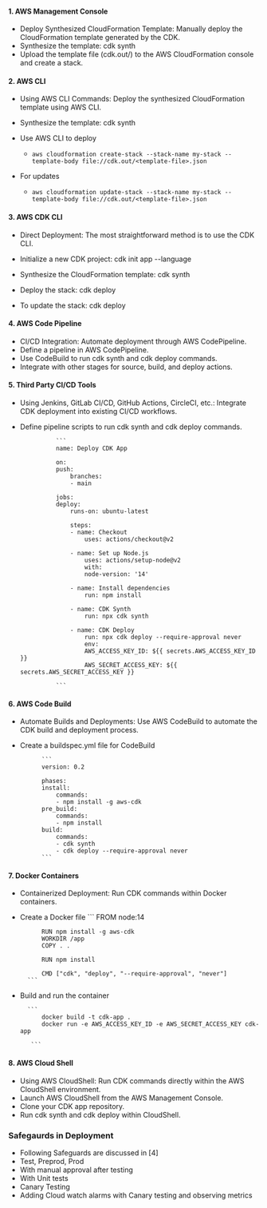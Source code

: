 

#### 1. AWS Management Console
- Deploy Synthesized CloudFormation Template: Manually deploy the CloudFormation template generated by the CDK.
- Synthesize the template: cdk synth
- Upload the template file (cdk.out/) to the AWS CloudFormation console and create a stack.

#### 2. AWS CLI
- Using AWS CLI Commands: Deploy the synthesized CloudFormation template using AWS CLI.
- Synthesize the template: cdk synth

- Use AWS CLI to deploy
    - `aws cloudformation create-stack --stack-name my-stack --template-body file://cdk.out/<template-file>.json`

- For updates
    - `aws cloudformation update-stack --stack-name my-stack --template-body file://cdk.out/<template-file>.json`

#### 3. AWS CDK CLI
- Direct Deployment: The most straightforward method is to use the CDK CLI.
- Initialize a new CDK project: cdk init app --language <language>

- Synthesize the CloudFormation template: cdk synth

- Deploy the stack: cdk deploy

- To update the stack: cdk deploy

#### 4. AWS Code Pipeline

- CI/CD Integration: Automate deployment through AWS CodePipeline.
- Define a pipeline in AWS CodePipeline.
- Use CodeBuild to run cdk synth and cdk deploy commands.
- Integrate with other stages for source, build, and deploy actions.

#### 5. Third Party CI/CD Tools
- Using Jenkins, GitLab CI/CD, GitHub Actions, CircleCI, etc.: Integrate CDK deployment into existing CI/CD workflows.
- Define pipeline scripts to run cdk synth and cdk deploy commands.

                ```
                name: Deploy CDK App

                on:
                push:
                    branches:
                    - main

                jobs:
                deploy:
                    runs-on: ubuntu-latest

                    steps:
                    - name: Checkout
                        uses: actions/checkout@v2

                    - name: Set up Node.js
                        uses: actions/setup-node@v2
                        with:
                        node-version: '14'

                    - name: Install dependencies
                        run: npm install

                    - name: CDK Synth
                        run: npx cdk synth

                    - name: CDK Deploy
                        run: npx cdk deploy --require-approval never
                        env:
                        AWS_ACCESS_KEY_ID: ${{ secrets.AWS_ACCESS_KEY_ID }}
                        AWS_SECRET_ACCESS_KEY: ${{ secrets.AWS_SECRET_ACCESS_KEY }}

                ```


#### 6. AWS Code Build

- Automate Builds and Deployments: Use AWS CodeBuild to automate the CDK build and deployment process.
- Create a buildspec.yml file for CodeBuild

            ```
            version: 0.2

            phases:
            install:
                commands:
                - npm install -g aws-cdk
            pre_build:
                commands:
                - npm install
            build:
                commands:
                - cdk synth
                - cdk deploy --require-approval never
            ```
            
#### 7. Docker Containers
- Containerized Deployment: Run CDK commands within Docker containers.
- Create a Docker file
        ```
            FROM node:14

            RUN npm install -g aws-cdk
            WORKDIR /app
            COPY . .

            RUN npm install

            CMD ["cdk", "deploy", "--require-approval", "never"]
        ```
- Build and run the container

        ```
            docker build -t cdk-app .
            docker run -e AWS_ACCESS_KEY_ID -e AWS_SECRET_ACCESS_KEY cdk-app

         ```

#### 8. AWS Cloud Shell
- Using AWS CloudShell: Run CDK commands directly within the AWS CloudShell environment.
- Launch AWS CloudShell from the AWS Management Console.
- Clone your CDK app repository.
- Run cdk synth and cdk deploy within CloudShell.









### Safegaurds in Deployment
- Following Safeguards are discussed in [4]
- Test, Preprod, Prod
- With manual approval after testing
- With Unit tests
- Canary Testing
- Adding Cloud watch alarms with Canary testing and observing metrics